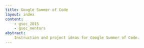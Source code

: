 ```yaml
---
title: Google Summer of Code
layout: index
content:
    - gsoc_2015
    - gsoc_mentors
abstract:
    Instruction and project ideas for Google Summer of Code.
---
```


